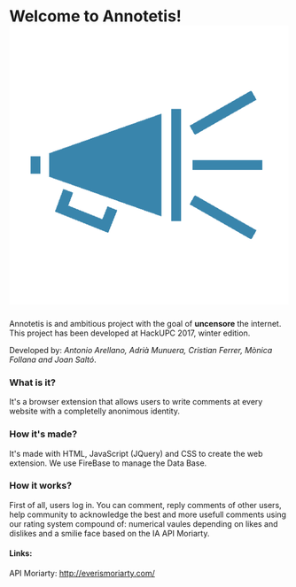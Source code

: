 # Welcome to Annotetis! ![logo](https://github.com/joansalto/annotetis/blob/master/res/megafono.png)

Annotetis is and ambitious project with the goal of <b>uncensore</b> the internet. 
This project has been developed at HackUPC 2017, winter edition.

Developed by: <i>Antonio Arellano, Adrià Munuera, Cristian Ferrer, Mònica Follana and Joan Saltó</i>.

### What is it? 

It's a browser extension that allows users to write comments at every website with a completelly anonimous identity. 

### How it's made?

It's made with HTML, JavaScript (JQuery) and CSS to create the web extension.
We use FireBase to manage the Data Base.

### How it works?

First of all, users log in. You can comment, reply comments of other users, help community to acknowledge the best and more usefull comments using our rating system compound of: numerical vaules depending on likes and dislikes and a smilie face based on the IA API Moriarty.

#### Links:

API Moriarty: http://everismoriarty.com/





